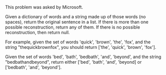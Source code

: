 This problem was asked by Microsoft.

Given a dictionary of words and a string made up of those words (no spaces), 
return the original sentence in a list. 
If there is more than one possible reconstruction, return any of them. 
If there is no possible reconstruction, then return null.

For example, given the set of words 'quick', 'brown', 'the', 'fox', 
and the string "thequickbrownfox", you should return ['the', 'quick', 'brown', 'fox'].

Given the set of words 'bed', 'bath', 'bedbath', 'and', 'beyond', 
and the string "bedbathandbeyond", return either ['bed', 'bath', 'and', 'beyond] 
or ['bedbath', 'and', 'beyond'].